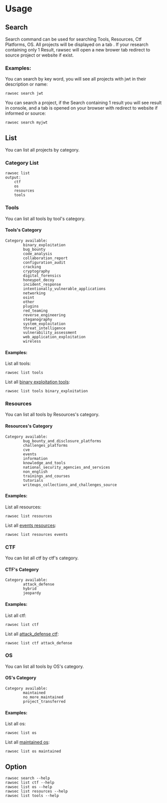 # Usage
## Search
Search command can be used for searching Tools, Resources, Ctf Platforms, OS. All projects will be displayed on a tab .
If your research containing only 1 Result, rawsec will open a new brower tab redirect to source project or website if exist.
### Examples:
You can search by key word, you will see all projects with jwt in their description or name:
```
rawsec search jwt
```

You can search a project, if the Search containing 1 result you will see result in console, and a tab is opened on your browser with redirect to website if informed or source:
```
rawsec search myjwt
```
## List
You can list all projects by category.
### Category List
```
rawsec list
output: 
    ctf
    os
    resources
    tools
```
### Tools
You can list all tools by tool's category.

#### Tools's Category
```
Category available:
        binary_exploitation
        bug_bounty
        code_analysis
        collaboration_report
        configuration_audit
        cracking
        cryptography
        digital_forensics
        honeypot_decoy
        incident_response
        intentionally_vulnerable_applications
        networking
        osint
        other
        plugins
        red_teaming
        reverse_engineering
        steganography
        system_exploitation
        threat_intelligence
        vulnerability_assessment
        web_application_exploitation
        wireless

```
#### Examples:
List all tools:
```
rawsec list tools 
```

List all [binary exploitation tools](#toolss-category):
 ```
rawsec list tools binary_exploitation
```
### Resources
You can list all tools by Resources's category.

#### Resources's Category
```
Category available:
        bug_bounty_and_disclosure_platforms
        challenges_platforms
        cve
        events
        information
        knowledge_and_tools
        national_security_agencies_and_services
        non_english
        trainings_and_courses
        tutorials
        writeups_collections_and_challenges_source
```
#### Examples:
List all resources:
```
rawsec list resources  
```

List all [events resources](#resourcess-category):
 ```
rawsec list resources events
```
### CTF
You can list all ctf by ctf's category.

#### CTF's Category
```
Category available:
        attack_defense
        hybrid
        jeopardy
```
#### Examples:
List all ctf:
```
rawsec list ctf  
```

List all [attack_defense ctf](#ctfs-category):
 ```
rawsec list ctf attack_defense
```
### OS
You can list all tools by OS's category.

#### OS's Category
```
Category available:
        maintained
        no_more_maintained
        project_transferred
```
#### Examples:
List all os:
```
rawsec list os  
```

List all [maintained os](#oss-category):
 ```
rawsec list os maintained
```

## Option
```
rawsec search --help
rawsec list ctf --help
rawsec list os --help
rawsec list resources --help
rawsec list tools --help
```